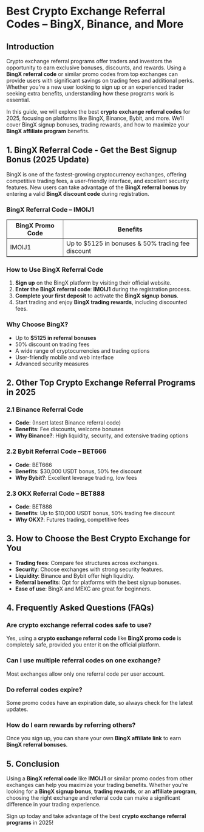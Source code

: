 <h1>Best Crypto Exchange Referral Codes – BingX, Binance, and More</h1>
<h2>Introduction</h2>
<p>Crypto exchange referral programs offer traders and investors the opportunity to earn exclusive bonuses, discounts, and rewards. Using a <strong>BingX referral code</strong> or similar promo codes from top exchanges can provide users with significant savings on trading fees and additional perks. Whether you're a new user looking to sign up or an experienced trader seeking extra benefits, understanding how these programs work is essential.</p>
<p>In this guide, we will explore the best <strong>crypto exchange referral codes</strong> for 2025, focusing on platforms like BingX, Binance, Bybit, and more. We’ll cover BingX signup bonuses, trading rewards, and how to maximize your <strong>BingX affiliate program</strong> benefits.</p>

<h2>1. BingX Referral Code - Get the Best Signup Bonus (2025 Update)</h2>
<p>BingX is one of the fastest-growing cryptocurrency exchanges, offering competitive trading fees, a user-friendly interface, and excellent security features. New users can take advantage of the <strong>BingX referral bonus</strong> by entering a valid <strong>BingX discount code</strong> during registration.</p>

<h3>BingX Referral Code – IMOIJ1</h3>
<table border="1">
    <tr>
        <th>BingX Promo Code</th>
        <th>Benefits</th>
    </tr>
    <tr>
        <td>IMOIJ1</td>
        <td>Up to $5125 in bonuses & 50% trading fee discount</td>
    </tr>
</table>

<h3>How to Use BingX Referral Code</h3>
<ol>
    <li><strong>Sign up</strong> on the BingX platform by visiting their official website.</li>
    <li><strong>Enter the BingX referral code</strong>: <strong>IMOIJ1</strong> during the registration process.</li>
    <li><strong>Complete your first deposit</strong> to activate the <strong>BingX signup bonus</strong>.</li>
    <li>Start trading and enjoy <strong>BingX trading rewards</strong>, including discounted fees.</li>
</ol>

<h3>Why Choose BingX?</h3>
<ul>
    <li>Up to <strong>$5125 in referral bonuses</strong></li>
    <li>50% discount on trading fees</li>
    <li>A wide range of cryptocurrencies and trading options</li>
    <li>User-friendly mobile and web interface</li>
    <li>Advanced security measures</li>
</ul>

<h2>2. Other Top Crypto Exchange Referral Programs in 2025</h2>
<h3>2.1 Binance Referral Code</h3>
<ul>
    <li><strong>Code</strong>: (Insert latest Binance referral code)</li>
    <li><strong>Benefits</strong>: Fee discounts, welcome bonuses</li>
    <li><strong>Why Binance?</strong>: High liquidity, security, and extensive trading options</li>
</ul>

<h3>2.2 Bybit Referral Code – BET666</h3>
<ul>
    <li><strong>Code</strong>: BET666</li>
    <li><strong>Benefits</strong>: $30,000 USDT bonus, 50% fee discount</li>
    <li><strong>Why Bybit?</strong>: Excellent leverage trading, low fees</li>
</ul>

<h3>2.3 OKX Referral Code – BET888</h3>
<ul>
    <li><strong>Code</strong>: BET888</li>
    <li><strong>Benefits</strong>: Up to $10,000 USDT bonus, 50% trading fee discount</li>
    <li><strong>Why OKX?</strong>: Futures trading, competitive fees</li>
</ul>

<h2>3. How to Choose the Best Crypto Exchange for You</h2>
<ul>
    <li><strong>Trading fees</strong>: Compare fee structures across exchanges.</li>
    <li><strong>Security</strong>: Choose exchanges with strong security features.</li>
    <li><strong>Liquidity</strong>: Binance and Bybit offer high liquidity.</li>
    <li><strong>Referral benefits</strong>: Opt for platforms with the best signup bonuses.</li>
    <li><strong>Ease of use</strong>: BingX and MEXC are great for beginners.</li>
</ul>

<h2>4. Frequently Asked Questions (FAQs)</h2>
<h3>Are crypto exchange referral codes safe to use?</h3>
<p>Yes, using a <strong>crypto exchange referral code</strong> like <strong>BingX promo code</strong> is completely safe, provided you enter it on the official platform.</p>

<h3>Can I use multiple referral codes on one exchange?</h3>
<p>Most exchanges allow only one referral code per user account.</p>

<h3>Do referral codes expire?</h3>
<p>Some promo codes have an expiration date, so always check for the latest updates.</p>

<h3>How do I earn rewards by referring others?</h3>
<p>Once you sign up, you can share your own <strong>BingX affiliate link</strong> to earn <strong>BingX referral bonuses</strong>.</p>

<h2>5. Conclusion</h2>
<p>Using a <strong>BingX referral code</strong> like <strong>IMOIJ1</strong> or similar promo codes from other exchanges can help you maximize your trading benefits. Whether you're looking for a <strong>BingX signup bonus</strong>, <strong>trading rewards</strong>, or an <strong>affiliate program</strong>, choosing the right exchange and referral code can make a significant difference in your trading experience.</p>
<p>Sign up today and take advantage of the best <strong>crypto exchange referral programs</strong> in 2025!</p>
